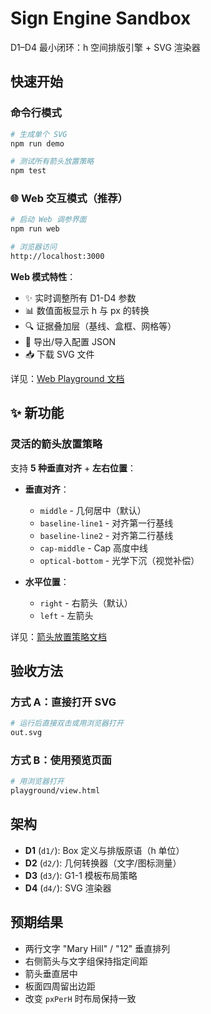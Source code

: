 # Sign Engine Sandbox

D1–D4 最小闭环：h 空间排版引擎 + SVG 渲染器

## 快速开始

### 命令行模式

```bash
# 生成单个 SVG
npm run demo

# 测试所有箭头放置策略
npm test
```

### 🌐 Web 交互模式（推荐）

```bash
# 启动 Web 调参界面
npm run web

# 浏览器访问
http://localhost:3000
```

**Web 模式特性**：
- ✨ 实时调整所有 D1-D4 参数
- 📊 数值面板显示 h 与 px 的转换
- 🔍 证据叠加层（基线、盒框、网格等）
- 💾 导出/导入配置 JSON
- 📥 下载 SVG 文件

详见：[Web Playground 文档](./web/README.md)

## ✨ 新功能

### 灵活的箭头放置策略

支持 **5 种垂直对齐** + **左右位置**：

- **垂直对齐**：
  - `middle` - 几何居中（默认）
  - `baseline-line1` - 对齐第一行基线
  - `baseline-line2` - 对齐第二行基线
  - `cap-middle` - Cap 高度中线
  - `optical-bottom` - 光学下沉（视觉补偿）

- **水平位置**：
  - `right` - 右箭头（默认）
  - `left` - 左箭头

详见：[箭头放置策略文档](./ARROW_PLACEMENT.md)

## 验收方法

### 方式 A：直接打开 SVG
```bash
# 运行后直接双击或用浏览器打开
out.svg
```

### 方式 B：使用预览页面
```bash
# 用浏览器打开
playground/view.html
```

## 架构

- **D1** (`d1/`): Box 定义与排版原语（h 单位）
- **D2** (`d2/`): 几何转换器（文字/图标测量）
- **D3** (`d3/`): G1-1 模板布局策略
- **D4** (`d4/`): SVG 渲染器

## 预期结果

- 两行文字 "Mary Hill" / "12" 垂直排列
- 右侧箭头与文字组保持指定间距
- 箭头垂直居中
- 板面四周留出边距
- 改变 `pxPerH` 时布局保持一致

